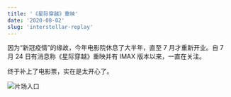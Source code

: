 ```yaml
---
title: '《星际穿越》重映'
date: '2020-08-02'
slug: 'interstellar-replay'
---
```


因为“新冠疫情”的缘故，今年电影院休息了大半年，直至 7 月才重新开业。自 7 月 24 日有消息称《星际穿越》重映并有 IMAX 版本以来，一直在关注。

终于补上了电影票，实在是太开心了。

![片场入口](https://lipk.oss-accelerate.aliyuncs.com/images/2020-08-02-Movie-replay.jpeg)
